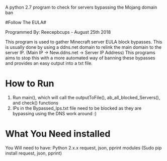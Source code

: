 A python 2.7 program to check for servers bypassing the Mojang domain ban

#Follow The EULA#
                                                                

Programmed By: Reecepbcups - August 25th 2018


 This program is used to gather Minecraft server EULA block bypasses.
 This is usually done by using a ddns.net domain to relink the main domain to the server IP. (Main IP -> New.ddns.net -> Server IP Address)
 This programs aims to stop this with a more automated way of banning these bypasses and provides an easy output into a txt file.

# How to Run #
1. Run main(), which will call the outputToFile(), ab_all_blocked_Servers(), and check() functions
2. IPs in the Bypassed_Ips.txt file need to be blocked as they are bypassing using the DNS work around :)

# What You Need installed #
You Will need to have: 
  Python 2.x.x
  request, json, pprint modules (Sudo pip install request, json, pprint)
